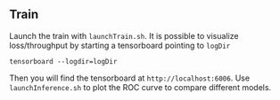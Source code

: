 ## Train
Launch the train with `launchTrain.sh`. 
It is possible to visualize loss/throughput by starting a tensorboard pointing to `logDir` 

```
tensorboard --logdir=logDir
```

Then you will find the tensorboard at `http://localhost:6006`.
Use `launchInference.sh` to plot the ROC curve to compare different models.